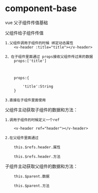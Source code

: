 # component-base
vue 父子组件传值基础


父组件给子组件传值

    1.父组件调用子组件的时候 绑定动态属性
        <v-header :title="title"></v-header>

    2、在子组件里面通过 props接收父组件传过来的数据
        props:['title']



        props:{

            'title':String      
        }

    3.直接在子组件里面使用



父组件主动获取子组件的数据和方法：

    1.调用子组件的时候定义一个ref

        <v-header ref="header"></v-header>

    2.在父组件里面通过

        this.$refs.header.属性

        this.$refs.header.方法





子组件主动获取父组件的数据和方法：  


        this.$parent.数据

        this.$parent.方法


